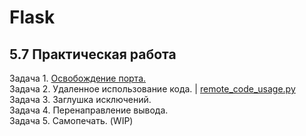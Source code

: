 # Flask
## 5.7 Практическая работа

Задача 1. [Освобождение порта.](https://github.com/wafflelios/Python-Advanced/blob/main/mod5/1.%20%D0%9E%D1%81%D0%B2%D0%BE%D0%B1%D0%BE%D0%B6%D0%B4%D0%B5%D0%BD%D0%B8%D0%B5%20%D0%BF%D0%BE%D1%80%D1%82%D0%B0.py)<br>
Задача 2. Удаленное использование кода. | [remote_code_usage.py](https://github.com/wafflelios/Python-Advanced/blob/main/mod5/2_remote_code_usage.py)<br>
Задача 3. Заглушка исключений.<br>
Задача 4. Перенаправление вывода.<br>
Задача 5. Самопечать. (WIP)
